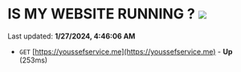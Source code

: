 # IS MY WEBSITE RUNNING ? [![](https://img.shields.io/static/v1?label=Sponsor&message=%E2%9D%A4&logo=GitHub&color=%23fe8e86)](https://github.com/sponsors/<username>)

Last updated: **1/27/2024, 4:46:06 AM**

- `GET` [https://youssefservice.me](https://youssefservice.me) - **Up** (253ms)
